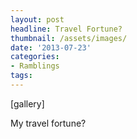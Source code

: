 ```yaml
---
layout: post
headline: Travel Fortune?
thumbnail: /assets/images/
date: '2013-07-23'
categories:
- Ramblings
tags: 
---
```

<p>[gallery]</p>
<p>My travel fortune?</p>
